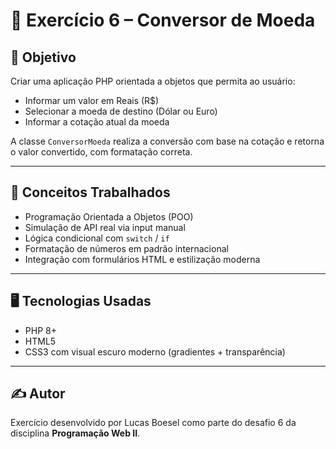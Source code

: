 # 💱 Exercício 6 – Conversor de Moeda

## 🎯 Objetivo

Criar uma aplicação PHP orientada a objetos que permita ao usuário:

- Informar um valor em Reais (R$)
- Selecionar a moeda de destino (Dólar ou Euro)
- Informar a cotação atual da moeda

A classe `ConversorMoeda` realiza a conversão com base na cotação e retorna o valor convertido, com formatação correta.

---

## 🧠 Conceitos Trabalhados

- Programação Orientada a Objetos (POO)
- Simulação de API real via input manual
- Lógica condicional com `switch` / `if`
- Formatação de números em padrão internacional
- Integração com formulários HTML e estilização moderna

---

## 🖥️ Tecnologias Usadas

- PHP 8+
- HTML5
- CSS3 com visual escuro moderno (gradientes + transparência)

---

## ✍️ Autor

Exercício desenvolvido por Lucas Boesel como parte do desafio 6 da disciplina **Programação Web II**.
